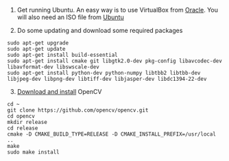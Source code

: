 1. Get running Ubuntu.  An easy way is to use VirtualBox from [Oracle](https://www.virtualbox.org/wiki/Downloads).  You will also need an ISO file from [Ubuntu](https://www.ubuntu.com/download/desktop)

2. Do some updating and download some required packages

```
sudo apt-get upgrade
sudo apt-get update
sudo apt-get install build-essential
sudo apt-get install cmake git libgtk2.0-dev pkg-config libavcodec-dev libavformat-dev libswscale-dev
sudo apt-get install python-dev python-numpy libtbb2 libtbb-dev libjpeg-dev libpng-dev libtiff-dev libjasper-dev libdc1394-22-dev
```

3. [Download and install](http://docs.opencv.org/2.4/doc/tutorials/introduction/linux_install/linux_install.html) OpenCV

```
cd ~
git clone https://github.com/opencv/opencv.git
cd opencv
mkdir release
cd release
cmake -D CMAKE_BUILD_TYPE=RELEASE -D CMAKE_INSTALL_PREFIX=/usr/local ..
make
sudo make install
```
